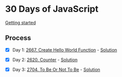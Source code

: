 # 30 Days of JavaScript

[Getting started](https://leetcode.com/studyplan/30-days-of-javascript/)

## Process

- [x] Day 1: [2667. Create Hello World Function](https://leetcode.com/problems/create-hello-world-function/description/?envType=study-plan-v2&envId=30-days-of-javascript) - [Solution](https://github.com/info-chientran/lc-30days-of-javascript/blob/master/day1/index.js)

- [x] Day 2: [2620. Counter](https://leetcode.com/problems/counter/?envType=study-plan-v2&envId=30-days-of-javascript) - [Solution](https://github.com/info-chientran/lc-30days-of-javascript/blob/master/day2/index.js)
- [x] Day 3: [2704. To Be Or Not To Be](https://leetcode.com/problems/to-be-or-not-to-be/?envType=study-plan-v2&envId=30-days-of-javascript) - [Solution](https://github.com/info-chientran/lc-30days-of-javascript/blob/master/day3/index.js)
